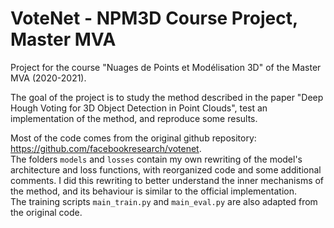 # VoteNet - NPM3D Course Project, Master MVA
 
Project for the course "Nuages de Points et Modélisation 3D" of the Master MVA (2020-2021).

The goal of the project is to study the method described in the paper "Deep Hough Voting for 3D Object Detection in Point Clouds", test an implementation of the method, and reproduce some results.

Most of the code comes from the original github repository: https://github.com/facebookresearch/votenet.  
The folders `models` and `losses` contain my own rewriting of the model's architecture and loss functions, with reorganized code and some additional comments. I did this rewriting to better understand the inner mechanisms of the method, and its behaviour is similar to the official implementation.  
The training scripts `main_train.py` and `main_eval.py` are also adapted from the original code.
